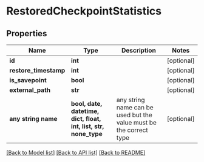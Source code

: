 # RestoredCheckpointStatistics


## Properties
Name | Type | Description | Notes
------------ | ------------- | ------------- | -------------
**id** | **int** |  | [optional] 
**restore_timestamp** | **int** |  | [optional] 
**is_savepoint** | **bool** |  | [optional] 
**external_path** | **str** |  | [optional] 
**any string name** | **bool, date, datetime, dict, float, int, list, str, none_type** | any string name can be used but the value must be the correct type | [optional]

[[Back to Model list]](../README.md#documentation-for-models) [[Back to API list]](../README.md#documentation-for-api-endpoints) [[Back to README]](../README.md)


